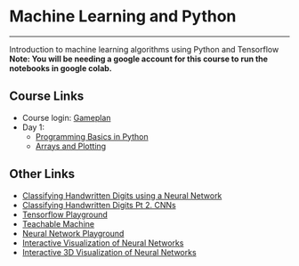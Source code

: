 # Machine Learning and Python
---
Introduction to machine learning algorithms using Python and Tensorflow
**Note: You will be needing a google account for this course to run the notebooks in google colab.**

## Course Links
* Course login: [Gameplan](https://gp4.idtech.com/StudentLoginStep1)
* Day 1:
   * [Programming Basics in Python](https://colab.research.google.com/drive/1NVLeJeSLDYCs6Ka07w7c6y9Z-D2PHF3x?usp=sharing)
   * [Arrays and Plotting](https://colab.research.google.com/drive/1KNdPbHG_ZFKqA_7RbhLRnD82G709enTm?usp=sharing)


## Other Links
* [Classifying Handwritten Digits using a Neural Network](https://colab.research.google.com/drive/1a7iimWQ6pG0-9_9uKf5kD-kl0_KdrUHr?usp=sharing)
* [Classifying Handwritten Digits Pt 2. CNNs](https://colab.research.google.com/drive/1RSq3uGKbeUGxQkmJm1w51d7IbaKrQhew?usp=sharing)
* [Tensorflow Playground](https://playground.tensorflow.org/#activation=tanh&batchSize=10&dataset=circle&regDataset=reg-plane&learningRate=0.03&regularizationRate=0&noise=0&networkShape=4,2&seed=0.86234&showTestData=false&discretize=false&percTrainData=50&x=true&y=true&xTimesY=false&xSquared=false&ySquared=false&cosX=false&sinX=false&cosY=false&sinY=false&collectStats=false&problem=classification&initZero=false&hideText=false)
* [Teachable Machine](https://teachablemachine.withgoogle.com/)
* [Neural Network Playground](https://nnplayground.com/)
* [Interactive Visualization of Neural Networks](http://experiments.mostafa.io/public/ffbpann/)
* [Interactive 3D Visualization of Neural Networks](https://adamharley.com/nn_vis/mlp/3d.html)
